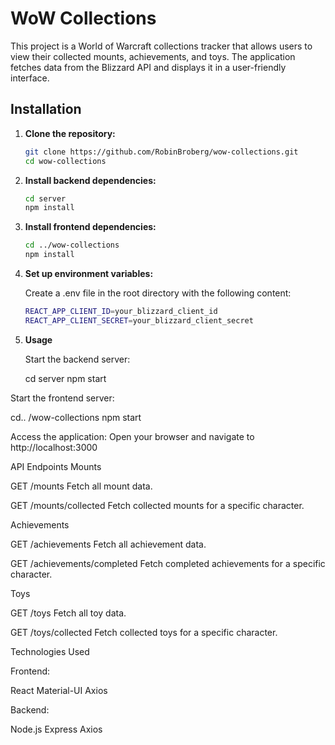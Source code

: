 # WoW Collections

This project is a World of Warcraft collections tracker that allows users to view their collected
mounts, achievements, and toys. The application fetches data from the Blizzard API and displays it
in a user-friendly interface.

## Installation

1. **Clone the repository:**
   ```sh
   git clone https://github.com/RobinBroberg/wow-collections.git
   cd wow-collections

2. **Install backend dependencies:**
   ```sh
   cd server
   npm install

3. **Install frontend dependencies:**
   ```sh
   cd ../wow-collections
   npm install

4. **Set up environment variables:**
   
   Create a .env file in the root directory with the following content:
   ```sh
   REACT_APP_CLIENT_ID=your_blizzard_client_id
   REACT_APP_CLIENT_SECRET=your_blizzard_client_secret

5. **Usage**
   
   Start the backend server:

   cd server
   npm start

Start the frontend server:

cd.. /wow-collections
npm start

Access the application:
Open your browser and navigate to http://localhost:3000

API Endpoints
Mounts

GET /mounts
Fetch all mount data.

GET /mounts/collected
Fetch collected mounts for a specific character.

Achievements

GET /achievements
Fetch all achievement data.

GET /achievements/completed
Fetch completed achievements for a specific character.

Toys

GET /toys
Fetch all toy data.

GET /toys/collected
Fetch collected toys for a specific character.

Technologies Used

Frontend:

React
Material-UI
Axios

Backend:

Node.js
Express
Axios

